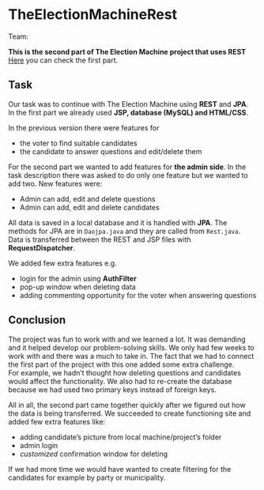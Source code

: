 # TheElectionMachineRest

Team:


**This is the second part of The Election Machine project that uses REST**  
[Here](https://github.com/jenhakk/TheElectionMachine) you can check the first part.

## Task
Our task was to continue with The Election Machine using **REST** and **JPA**.  
In the first part we already used **JSP, database (MySQL) and HTML/CSS**. 

In the previous version there were features for
 * the voter to find suitable candidates
 * the candidate to answer questions and edit/delete them

For the second part we wanted to add features for **the admin side**. In the task description there was asked to do only one feature but we wanted to add two.
New features were:

 * Admin can add, edit and delete questions 
 * Admin can add, edit and delete candidates
 
All data is saved in a local database and it is handled with **JPA**. The methods for JPA are in `Daojpa.java` and they are called from `Rest.java`. Data is transferred between the REST and JSP files with **RequestDispatcher**.

We added few extra features e.g.
 * login for the admin using **AuthFilter** 
 * pop-up window when deleting data
 * adding commenting opportunity for the voter when answering questions

## Conclusion
The project was fun to work with and we learned a lot. It was demanding and it helped develop our problem-solving skills. We only had few weeks to work with and there was a much to take in. The fact that we had to connect the first part of the project with this one added some extra challenge.  
For example, we hadn’t thought how deleting questions and candidates would affect the functionality. We also had to re-create the database because we had used two primary keys instead of foreign keys.

All in all, the second part came together quickly after we figured out how the data is being transferred. We succeeded to create functioning site and added few extra features like:
 * adding candidate’s picture from local machine/project’s folder 
 * admin login 
 * *customized* confirmation window for deleting  
 

If we had more time we would have wanted to create filtering for the candidates for example by party or municipality.
